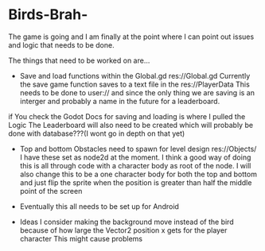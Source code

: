 # Birds-Brah-

The game is going and I am finally at the point where I can
point out issues and logic that needs to be done.

The things that need to be worked on are...

- Save and load functions within the Global.gd res://Global.gd
Currently the save game function saves to a text file in the res://PlayerData
This needs to be done to user:// and since the only thing we are saving 
is an interger and probably a name in the future for a leaderboard.

if You check the Godot Docs for saving and loading is where I pulled the Logic
The Leaderboard will also need to be created which will probably be done with
database???(I wont go in depth on that yet)

- Top and bottom Obstacles need to spawn for level design res://Objects/
I have these set as node2d at the moment. I think a good way of doing this is all through code
with a character body as root of the node. I will also change this to be a one character body for both
the top and bottom and just flip the sprite when the position is greater than half the middle point of the 
screen

- Eventually this all needs to be set up for Android 

- Ideas
I consider making the background move instead of the bird because of how large
the Vector2 position x gets for the player character This might cause problems

  
